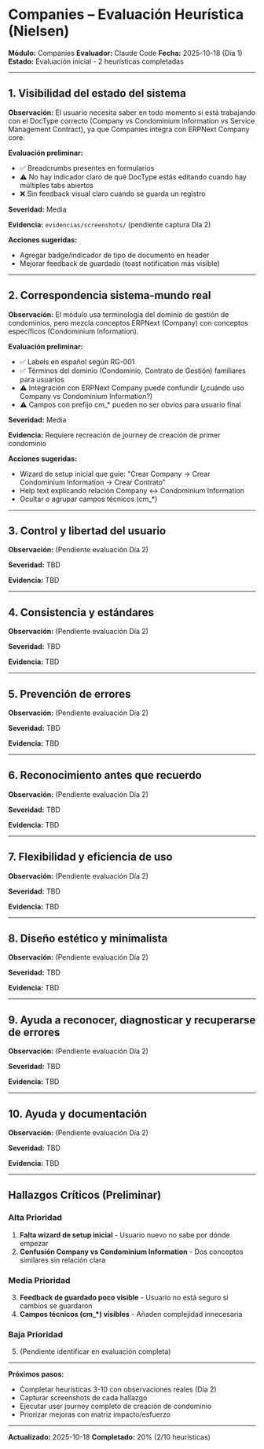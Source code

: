 # Companies – Evaluación Heurística (Nielsen)

**Módulo:** Companies
**Evaluador:** Claude Code
**Fecha:** 2025-10-18 (Día 1)
**Estado:** Evaluación inicial - 2 heurísticas completadas

---

## 1. Visibilidad del estado del sistema

**Observación:**
El usuario necesita saber en todo momento si está trabajando con el DocType correcto (Company vs Condominium Information vs Service Management Contract), ya que Companies integra con ERPNext Company core.

**Evaluación preliminar:**
- ✅ Breadcrumbs presentes en formularios
- ⚠️ No hay indicador claro de qué DocType estás editando cuando hay múltiples tabs abiertos
- ❌ Sin feedback visual claro cuando se guarda un registro

**Severidad:** Media

**Evidencia:** `evidencias/screenshots/` (pendiente captura Día 2)

**Acciones sugeridas:**
- Agregar badge/indicador de tipo de documento en header
- Mejorar feedback de guardado (toast notification más visible)

---

## 2. Correspondencia sistema-mundo real

**Observación:**
El módulo usa terminología del dominio de gestión de condominios, pero mezcla conceptos ERPNext (Company) con conceptos específicos (Condominium Information).

**Evaluación preliminar:**
- ✅ Labels en español según RG-001
- ✅ Términos del dominio (Condominio, Contrato de Gestión) familiares para usuarios
- ⚠️ Integración con ERPNext Company puede confundir (¿cuándo uso Company vs Condominium Information?)
- ⚠️ Campos con prefijo cm_* pueden no ser obvios para usuario final

**Severidad:** Media

**Evidencia:** Requiere recreación de journey de creación de primer condominio

**Acciones sugeridas:**
- Wizard de setup inicial que guíe: "Crear Company → Crear Condominium Information → Crear Contrato"
- Help text explicando relación Company ↔ Condominium Information
- Ocultar o agrupar campos técnicos (cm_*)

---

## 3. Control y libertad del usuario

**Observación:** (Pendiente evaluación Día 2)

**Severidad:** TBD

**Evidencia:** TBD

---

## 4. Consistencia y estándares

**Observación:** (Pendiente evaluación Día 2)

**Severidad:** TBD

**Evidencia:** TBD

---

## 5. Prevención de errores

**Observación:** (Pendiente evaluación Día 2)

**Severidad:** TBD

**Evidencia:** TBD

---

## 6. Reconocimiento antes que recuerdo

**Observación:** (Pendiente evaluación Día 2)

**Severidad:** TBD

**Evidencia:** TBD

---

## 7. Flexibilidad y eficiencia de uso

**Observación:** (Pendiente evaluación Día 2)

**Severidad:** TBD

**Evidencia:** TBD

---

## 8. Diseño estético y minimalista

**Observación:** (Pendiente evaluación Día 2)

**Severidad:** TBD

**Evidencia:** TBD

---

## 9. Ayuda a reconocer, diagnosticar y recuperarse de errores

**Observación:** (Pendiente evaluación Día 2)

**Severidad:** TBD

**Evidencia:** TBD

---

## 10. Ayuda y documentación

**Observación:** (Pendiente evaluación Día 2)

**Severidad:** TBD

**Evidencia:** TBD

---

## Hallazgos Críticos (Preliminar)

### Alta Prioridad
1. **Falta wizard de setup inicial** - Usuario nuevo no sabe por dónde empezar
2. **Confusión Company vs Condominium Information** - Dos conceptos similares sin relación clara

### Media Prioridad
3. **Feedback de guardado poco visible** - Usuario no está seguro si cambios se guardaron
4. **Campos técnicos (cm_*) visibles** - Añaden complejidad innecesaria

### Baja Prioridad
5. (Pendiente identificar en evaluación completa)

---

**Próximos pasos:**
- Completar heurísticas 3-10 con observaciones reales (Día 2)
- Capturar screenshots de cada hallazgo
- Ejecutar user journey completo de creación de condominio
- Priorizar mejoras con matriz impacto/esfuerzo

---

**Actualizado:** 2025-10-18
**Completado:** 20% (2/10 heurísticas)
